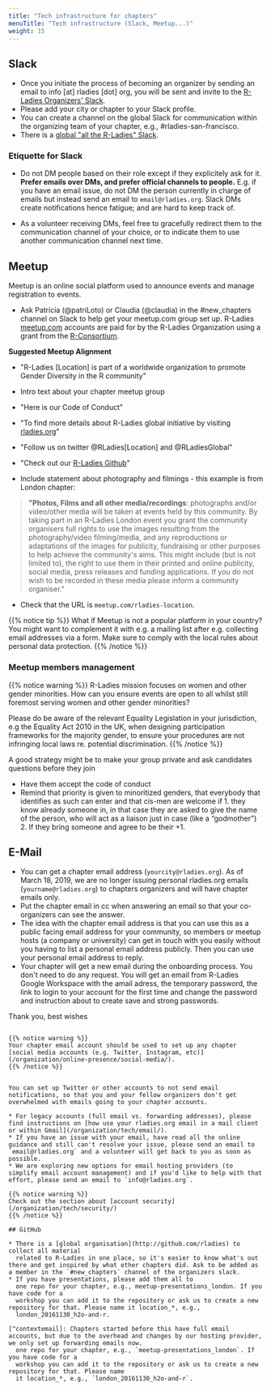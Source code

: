```yaml
---
title: "Tech infrastructure for chapters"
menuTitle: "Tech infrastructure (Slack, Meetup...)"
weight: 15
---
```


## Slack

* Once you initiate the process of becoming an organizer by sending an email to info [at] rladies [dot] org, you will be sent and invite to the [R-Ladies Organizers' Slack](http://r-ladies.slack.com).
* Please add your city or chapter to your Slack profile.  
* You can create a channel on the global Slack for communication within the organizing team of your chapter,
  e.g., #rladies-san-francisco.
* There is a [global "all the R-Ladies" Slack](/comm/slack/).

### Etiquette for Slack

* Do not DM people based on their role except if they explicitely ask for it. **Prefer emails over DMs, and prefer official channels to people.** E.g. if you have an email issue, do not DM the person currently in charge of emails but instead send an email to `email@rladies.org`. Slack DMs create notifications hence fatigue; and are hard to keep track of.  

* As a volunteer receiving DMs, feel free to gracefully redirect them to the communication channel of your choice, or to indicate them to use another communication channel next time.


## Meetup  

Meetup is an online social platform used to announce events and manage registration to events.

* Ask Patricia (@patriLoto) or Claudia (@claudia) in the \#new\_chapters channel on Slack to help get your meetup.com group set up. R-Ladies [meetup.com](https://www.meetup.com/pro/rladies) accounts are paid for by the R-Ladies Organization using a grant from the [R-Consortium](https://www.r-consortium.org/).

**Suggested Meetup Alignment**

-   "R-Ladies \[Location\] is part of a worldwide organization to
    promote Gender Diversity in the R community"

-   Intro text about your chapter meetup group

-   "Here is our Code of Conduct"

<!-- -->

-   "To find more details about R-Ladies global initiative by visiting
    [rladies.org](https://rladies.org/)"

-   "Follow us on twitter \@RLadies\[Location\] and \@RLadiesGlobal"

-   "Check out our [R-Ladies
    Github](https://github.com/rladies)"

-   Include statement about photography and filmings - this example is
    from London chapter:

> **"Photos, Films and all other media/recordings**: photographs and/or
video/other media will be taken at events held by this community. By
taking part in an R-Ladies London event you grant the community
organisers full rights to use the images resulting from the
photography/video filming/media, and any reproductions or adaptations
of the images for publicity, fundraising or other purposes to help
achieve the community's aims. This might include (but is not limited
to), the right to use them in their printed and online publicity,
social media, press releases and funding applications. If you do not
wish to be recorded in these media please inform a community
organiser."

-   Check that the URL is `meetup.com/rladies-location`.

{{% notice tip %}}
What if Meetup is not a popular platform in your country?
You might want to complement it with e.g. a mailing list after e.g. collecting email addresses via a form.
Make sure to comply with the local rules about personal data protection.
{{% /notice %}}

### Meetup members management

{{% notice warning %}}
R-Ladies mission focuses on women and other gender minorities. How can you ensure events are open to all whilst still foremost serving women and other gender minorities?

Please do be aware of the relevant Equality Legislation in your jurisdiction, e.g the Equality Act 2010 in the UK, when designing participation frameworks for the majority gender, to ensure your procedures are not infringing  local laws re. potential discrimination.
{{% /notice %}}

A good strategy might be to make your group private and ask candidates questions before they join

* Have them accept the code of conduct
* Remind that priority is given to minoritized genders, that everybody that identifies as such can enter and that cis-men are welcome if 1. they know already someone in, in that case they are asked to give the name of the person, who will act as a liaison just in case (like a “godmother”) 2. If they bring someone and agree to be their +1.

## E-Mail

* You can get a chapter email address (`yourcity@rladies.org`).  As of March 18, 2019, we are no longer issuing personal rladies.org emails (`yourname@rladies.org`) to chapters organizers and will have chapter emails only. 
* Put the chapter email in cc when answering an email so that your co-organizers can see the answer.
* The idea with the chapter email address is that you can use this as a public facing email address for your community, so members or meetup hosts (a company or university) can get in touch with you easily without you having to list a personal email address publicly. Then you can use your personal email address to reply. 
* Your chapter will get a new email during the onboarding process. You don't need to do any request. You will get an email from R-Ladies Google Workspace with the amail adress, the temporary password, the link to login to your account for the first time and change the password and instruction about to create save and strong passwords. 
   




   



Thank you, best wishes
```

{{% notice warning %}}
Your chapter email account should be used to set up any chapter [social media accounts (e.g. Twitter, Instagram, etc)](/organization/online-presence/social-media/).
{{% /notice %}}


You can set up Twitter or other accounts to not send email notifications, so that you and your fellow organizers don't get overwhelmed with emails going to your chapter accounts.

* For legacy accounts (full email vs. forwarding addresses), please find instructions on [how use your rladies.org email in a mail client or within Gmail](/organization/tech/email/).
* If you have an issue with your email, have read all the online guidance and still can't resolve your issue, please send an email to `email@rladies.org` and a volunteer will get back to you as soon as possible.
* We are exploring new options for email hosting providers (to simplify email account management) and if you'd like to help with that effort, please send an email to `info@rladies.org`.

{{% notice warning %}}
Check out the section about [account security](/organization/tech/security/)
{{% /notice %}}

## GitHub

* There is a [global organisation](http://github.com/rladies) to collect all material
  related to R-Ladies in one place, so it's easier to know what's out there and get inspired by what other chapters did. Ask to be added as a member in the `#new_chapters` channel of the organizers slack.
* If you have presentations, please add them all to
  one repo for your chapter, e.g., meetup-presentations_london. If you have code for a
  workshop you can add it to the repository or ask us to create a new repository for that. Please name it location_*, e.g.,
  london_20161130_h2o-and-r.

[^contextemail]: Chapters started before this have full email accounts, but due to the overhead and changes by our hosting provider, we only set up forwarding emails now.
  one repo for your chapter, e.g., `meetup-presentations_london`. If you have code for a
  workshop you can add it to the repository or ask us to create a new repository for that. Please name 
  it location_*, e.g., `london_20161130_h2o-and-r`.
